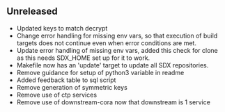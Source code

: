 ## Unreleased
- Updated keys to match decrypt
- Change error handling for missing env vars, so that execution of build targets does not continue even when error conditions are met.
- Update error handling of missing env vars, added this check for clone as this needs SDX_HOME set up for it to work.
- Makefile now has an 'update' target to update all SDX repositories.
- Remove guidance for setup of python3 variable in readme
- Added feedback table to sql script
- Remove generation of symmetric keys
- Remove use of ctp services
- Remove use of downstream-cora now that downstream is 1 service
